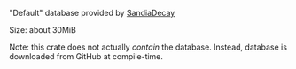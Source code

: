 "Default" database provided by [SandiaDecay]

Size: about 30MiB

Note: this crate does not actually *contain* the database. Instead, database is downloaded from GitHub at compile-time.

[SandiaDecay]: https://github.com/sandialabs/SandiaDecay
